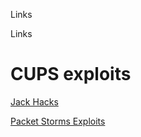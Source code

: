 Links

Links

# CUPS exploits
[Jack Hacks](https://jhalon.github.io/vulnhub-kioptrix2/)

[Packet Storms Exploits](https://github.com/BuddhaLabs/PacketStorm-Exploits/blob/master/0301-exploits/sigcups.c)



